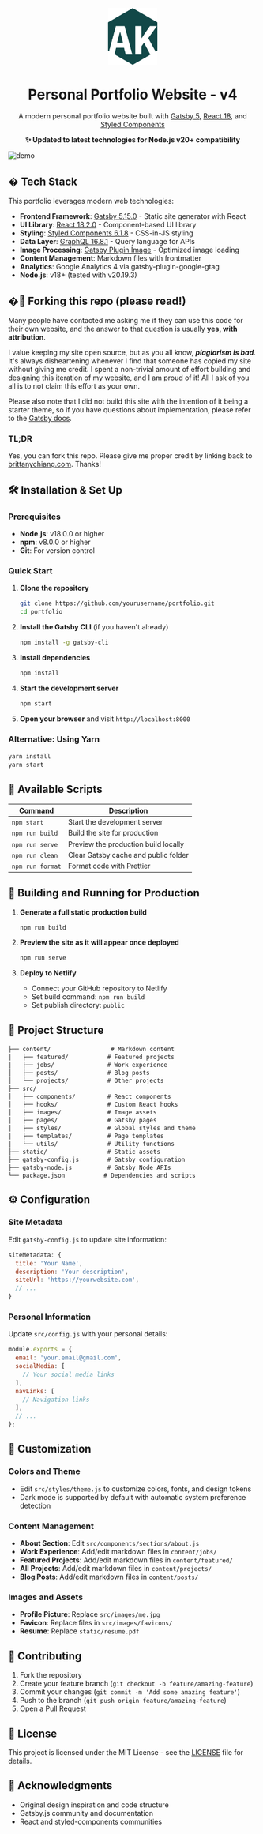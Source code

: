 <div align="center">
  <img alt="Logo" src="https://raw.githubusercontent.com/bchiang7/v4/main/src/images/logo.png" width="100" />
</div>
<h1 align="center">
  Personal Portfolio Website - v4
</h1>
<p align="center">
  A modern personal portfolio website built with <a href="https://www.gatsbyjs.org/" target="_blank">Gatsby 5</a>, <a href="https://reactjs.org/" target="_blank">React 18</a>, and <a href="https://styled-components.com/" target="_blank">Styled Components</a>
</p>
<p align="center">
  <strong>✨ Updated to latest technologies for Node.js v20+ compatibility</strong>
</p>

![demo](https://raw.githubusercontent.com/bchiang7/v4/main/src/images/demo.png)

## � Tech Stack

This portfolio leverages modern web technologies:

- **Frontend Framework**: [Gatsby 5.15.0](https://www.gatsbyjs.org/) - Static site generator with React
- **UI Library**: [React 18.2.0](https://reactjs.org/) - Component-based UI library
- **Styling**: [Styled Components 6.1.8](https://styled-components.com/) - CSS-in-JS styling
- **Data Layer**: [GraphQL 16.8.1](https://graphql.org/) - Query language for APIs
- **Image Processing**: [Gatsby Plugin Image](https://www.gatsbyjs.com/plugins/gatsby-plugin-image/) - Optimized image loading
- **Content Management**: Markdown files with frontmatter
- **Analytics**: Google Analytics 4 via gatsby-plugin-google-gtag
- **Node.js**: v18+ (tested with v20.19.3)

## �🚨 Forking this repo (please read!)

Many people have contacted me asking me if they can use this code for their own website, and the answer to that question is usually **yes, with attribution**.

I value keeping my site open source, but as you all know, _**plagiarism is bad**_. It's always disheartening whenever I find that someone has copied my site without giving me credit. I spent a non-trivial amount of effort building and designing this iteration of my website, and I am proud of it! All I ask of you all is to not claim this effort as your own.

Please also note that I did not build this site with the intention of it being a starter theme, so if you have questions about implementation, please refer to the [Gatsby docs](https://www.gatsbyjs.org/docs/).

### TL;DR

Yes, you can fork this repo. Please give me proper credit by linking back to [brittanychiang.com](https://brittanychiang.com). Thanks!

## 🛠 Installation & Set Up

### Prerequisites

- **Node.js**: v18.0.0 or higher
- **npm**: v8.0.0 or higher
- **Git**: For version control

### Quick Start

1. **Clone the repository**

   ```sh
   git clone https://github.com/yourusername/portfolio.git
   cd portfolio
   ```

2. **Install the Gatsby CLI** (if you haven't already)

   ```sh
   npm install -g gatsby-cli
   ```

3. **Install dependencies**

   ```sh
   npm install
   ```

4. **Start the development server**

   ```sh
   npm start
   ```

5. **Open your browser** and visit `http://localhost:8000`

### Alternative: Using Yarn

```sh
yarn install
yarn start
```

## 📜 Available Scripts

| Command          | Description                          |
| ---------------- | ------------------------------------ |
| `npm start`      | Start the development server         |
| `npm run build`  | Build the site for production        |
| `npm run serve`  | Preview the production build locally |
| `npm run clean`  | Clear Gatsby cache and public folder |
| `npm run format` | Format code with Prettier            |

## 🚀 Building and Running for Production

1. **Generate a full static production build**

   ```sh
   npm run build
   ```

2. **Preview the site as it will appear once deployed**

   ```sh
   npm run serve
   ```

3. **Deploy to Netlify**
   - Connect your GitHub repository to Netlify
   - Set build command: `npm run build`
   - Set publish directory: `public`

## 📁 Project Structure

```
├── content/                 # Markdown content
│   ├── featured/           # Featured projects
│   ├── jobs/               # Work experience
│   ├── posts/              # Blog posts
│   └── projects/           # Other projects
├── src/
│   ├── components/         # React components
│   ├── hooks/              # Custom React hooks
│   ├── images/             # Image assets
│   ├── pages/              # Gatsby pages
│   ├── styles/             # Global styles and theme
│   ├── templates/          # Page templates
│   └── utils/              # Utility functions
├── static/                 # Static assets
├── gatsby-config.js        # Gatsby configuration
├── gatsby-node.js          # Gatsby Node APIs
└── package.json           # Dependencies and scripts
```

## ⚙️ Configuration

### Site Metadata

Edit `gatsby-config.js` to update site information:

```javascript
siteMetadata: {
  title: 'Your Name',
  description: 'Your description',
  siteUrl: 'https://yourwebsite.com',
  // ...
}
```

### Personal Information

Update `src/config.js` with your personal details:

```javascript
module.exports = {
  email: 'your.email@gmail.com',
  socialMedia: [
    // Your social media links
  ],
  navLinks: [
    // Navigation links
  ],
  // ...
};
```

## 🎨 Customization

### Colors and Theme

- Edit `src/styles/theme.js` to customize colors, fonts, and design tokens
- Dark mode is supported by default with automatic system preference detection

### Content Management

- **About Section**: Edit `src/components/sections/about.js`
- **Work Experience**: Add/edit markdown files in `content/jobs/`
- **Featured Projects**: Add/edit markdown files in `content/featured/`
- **All Projects**: Add/edit markdown files in `content/projects/`
- **Blog Posts**: Add/edit markdown files in `content/posts/`

### Images and Assets

- **Profile Picture**: Replace `src/images/me.jpg`
- **Favicon**: Replace files in `src/images/favicons/`
- **Resume**: Replace `static/resume.pdf`

## 🤝 Contributing

1. Fork the repository
2. Create your feature branch (`git checkout -b feature/amazing-feature`)
3. Commit your changes (`git commit -m 'Add some amazing feature'`)
4. Push to the branch (`git push origin feature/amazing-feature`)
5. Open a Pull Request

## 📝 License

This project is licensed under the MIT License - see the [LICENSE](LICENSE) file for details.

## 🙏 Acknowledgments

- Original design inspiration and code structure
- Gatsby.js community and documentation
- React and styled-components communities
